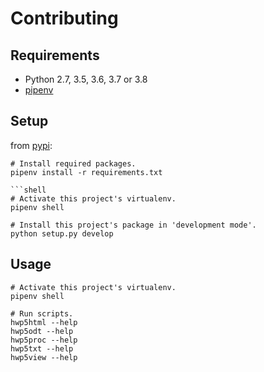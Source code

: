 # Contributing

## Requirements

* Python 2.7, 3.5, 3.6, 3.7 or 3.8
* [pipenv](https://pypi.org/project/pipenv)

## Setup

from [pypi](http://pypi.org/project/pyhwp):

```shell
# Install required packages.
pipenv install -r requirements.txt

```shell
# Activate this project's virtualenv.
pipenv shell

# Install this project's package in 'development mode'.
python setup.py develop
```

## Usage

```shell
# Activate this project's virtualenv.
pipenv shell

# Run scripts.
hwp5html --help
hwp5odt --help
hwp5proc --help
hwp5txt --help
hwp5view --help
```

